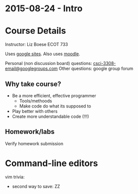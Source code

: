 2015-08-24 - Intro
===================

# Course Details

Instructor: Liz Boese
ECOT 733

Uses [google sites](https://sites.google.com/a/colorado.edu/csci-3308/). Also
uses [moodle](https://moodle.cs.colorado.edu).

Personal (non discussion board) questions: csci-3308-email@googlegroups.com
Other questions: google group forum

## Why take course?

- Be a more efficient, effective programmer
    - Tools/methoods
    - Make code do what its supposed to
- Play better with others
- Create more understandable code (!!!)

## Homework/labs

Verify homework submission

# Command-line editors

vim trivia:
- second way to save: ZZ
